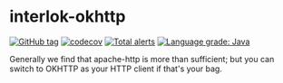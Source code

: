 # interlok-okhttp

[![GitHub tag](https://img.shields.io/github/tag/adaptris/interlok-okhttp.svg)](https://github.com/adaptris/interlok-okhttp/tags) [![codecov](https://codecov.io/gh/adaptris/interlok-okhttp/branch/develop/graph/badge.svg)](https://codecov.io/gh/adaptris/interlok-okhttp) [![Total alerts](https://img.shields.io/lgtm/alerts/g/adaptris/interlok-okhttp.svg?logo=lgtm&logoWidth=18)](https://lgtm.com/projects/g/adaptris/interlok-okhttp/alerts/) [![Language grade: Java](https://img.shields.io/lgtm/grade/java/g/adaptris/interlok-okhttp.svg?logo=lgtm&logoWidth=18)](https://lgtm.com/projects/g/adaptris/interlok-okhttp/context:java)

Generally we find that apache-http is more than sufficient; but you can switch to OKHTTP as your HTTP client if that's your bag.